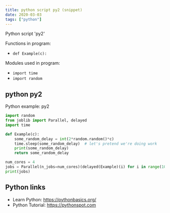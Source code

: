 ```yaml
---
title: python script py2 (snippet)
date: 2020-03-03
tags: ["python"]
---
```

Python script 'py2'

Functions in program: 
* `def Example(c):`

Modules used in program: 
* `import time`
* `import random`

## python py2

Python example: py2

```python
import random
from joblib import Parallel, delayed
import time

def Example(c):
    some_random_delay = int(2*random.random()*c)
    time.sleep(some_random_delay)  # let's pretend we're doing work 
    print(some_random_delay)
    return some_random_delay

num_cores = 4
jobs = Parallel(n_jobs=num_cores)(delayed(Example)(i) for i in range(10))
print(jobs)


```

## Python links

- Learn Python: https://pythonbasics.org/
- Python Tutorial: https://pythonspot.com
